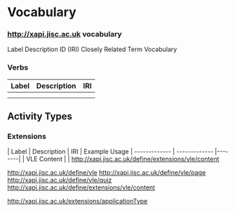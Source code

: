 # Vocabulary


### http://xapi.jisc.ac.uk vocabulary



Label 	Description 	ID (IRI) 	Closely Related Term 	Vocabulary

### Verbs

| Label  			| Description | IRI
| ------------- | ------------- |--------|
|   |   |
|   |   |


## Activity Types

### Extensions

| Label  			| Description | IRI | Example Usage
| ------------- | ------------- |--------|
| VLE Content   |  | http://xapi.jisc.ac.uk/define/extensions/vle/content


http://xapi.jisc.ac.uk/define/vle
http://xapi.jisc.ac.uk/define/vle/page
http://xapi.jisc.ac.uk/define/vle/quiz
http://xapi.jisc.ac.uk/define/extensions/vle/content


http://xapi.jisc.ac.uk/extensions/applicationType

